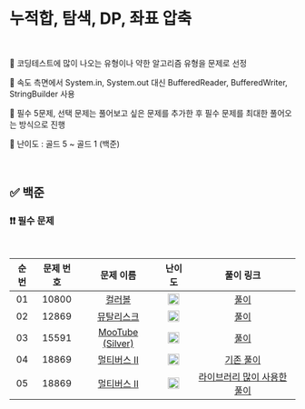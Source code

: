 # 누적합, 탐색, DP, 좌표 압축

<br/>

📌 코딩테스트에 많이 나오는 유형이나 약한 알고리즘 유형을 문제로 선정

📌 속도 측면에서 System.in, System.out 대신 BufferedReader, BufferedWriter, StringBuilder 사용

📌 필수 5문제, 선택 문제는 풀어보고 싶은 문제를 추가한 후 필수 문제를 최대한 풀어오는 방식으로 진행

📌 난이도 : 골드 5 ~ 골드 1 (백준)

<br/>

## ✅ 백준

### ❗❗ 필수 문제

<br/>

순번 | 문제 번호 | 문제 이름 | 난이도 | 풀이 링크
:---: | :---: | :---: | :---: | :---: 
01 | 10800 | [컬러볼](https://www.acmicpc.net/problem/10800) | <img src="https://static.solved.ac/tier_small/13.svg" width=20px> | [풀이](https://github.com/psj98/Java_Study_Coding_18/blob/main/study/src/study_230510/problemset/boj_10800.java)
02 | 12869 | [뮤탈리스크](https://www.acmicpc.net/problem/12869) | <img src="https://static.solved.ac/tier_small/12.svg" width=20px> | [풀이](https://github.com/psj98/Java_Study_Coding_18/blob/main/study/src/study_230510/problemset/boj_12869.java)
03 | 15591 | [MooTube (Silver)](https://www.acmicpc.net/problem/15591) | <img src="https://static.solved.ac/tier_small/11.svg" width=20px> | [풀이](https://github.com/psj98/Java_Study_Coding_18/blob/main/study/src/study_230510/problemset/boj_15591.java)
04 | 18869 | [멀티버스 II](https://www.acmicpc.net/problem/18869) | <img src="https://static.solved.ac/tier_small/12.svg" width=20px> | [기존 풀이](https://github.com/psj98/Java_Study_Coding_18/blob/main/study/src/study_230510/problemset/boj_18869_2.java)
05 | 18869 | [멀티버스 II](https://www.acmicpc.net/problem/18869) | <img src="https://static.solved.ac/tier_small/12.svg" width=20px> | [라이브러리 많이 사용한 풀이](https://github.com/psj98/Java_Study_Coding_18/blob/main/study/src/study_230510/problemset/boj_18869_1.java)
